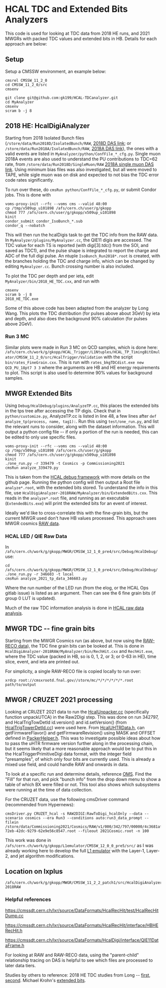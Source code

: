 # HCAL TDC and Extended Bits Analyzers
This code is used for looking at TDC data from 2018 HE runs, and 2021 MWGRs with packed TDC values and extended bits in HB. Details for each approach are below:

## Setup
Setup a CMSSW environment, an example below:
```
cmsrel CMSSW_11_2_0
cd CMSSW_11_2_0/src
cmsenv

git clone git@github.com:gk199/HCAL-TDCanalyzer.git
cd MyAnalyzer
cmsenv
scram b -j 8
```

## 2018 HE: HcalDigiAnalyzer
Starting from 2018 Isolated Bunch files (`/store/data/Run2018D/IsolatedBunch/RAW`, [2018D DAS link](https://cmsweb.cern.ch/das/request?instance=prod/global&input=file+dataset%3D%2FIsolatedBunch%2FRun2018D-v1%2FRAW); or `/store/data/Run2018A/IsolatedBunch/RAW`, [2018A DAS link](https://cmsweb.cern.ch/das/request?instance=prod/global&input=file+dataset%3D%2FIsolatedBunch%2FRun2018A-v1%2FRAW)), the ones with a valid events are listed in `MyAnalyzer/python/ConfFile_*_cfg.py`. Single muon 2018A events are also used to understand the PU contributions to TDC=62 rate, from `/store/data/Run2018D/SingleMuon/RAW` [2018A single muon DAS link](https://cmsweb.cern.ch/das/request?view=list&limit=50&instance=prod%2Fglobal&input=file+dataset%3D%2FSingleMuon%2FRun2018A-v1%2FRAW). Using minimum bias files was also investigated, but all were moved to TAPE, while sigle muon was on disk and expected to not bias the TDC error code rates significantly.

To run over these, do `cmsRun python/ConfFile_*_cfg.py`, or submit Condor jobs. This is done with
```
voms-proxy-init --rfc --voms cms --valid 48:00
cp /tmp/x509up_u101898 /afs/cern.ch/user/g/gkopp
chmod 777 /afs/cern.ch/user/g/gkopp/x509up_u101898
kinit
condor_submit condor_IsoBunch_*.sub
condor_q --nobatch
```
This will then run the hcalDigis task to get the TDC info from the RAW data. In `MyAnalyzer/plugins/MyAnalyzer.cc`, the QIE11 digis are accessed. The TDC value for each TS is reported (with digi[3].tdc() from the SOI, and saved as TDC1), and the pulse shape is integrated to report the charge and ADC of the full digi pulse. An ntuple `IsoBunch_Run2018*.root` is created, with the branches holding the TDC and charge info, which can be changed by editing `MyAnalyzer.cc`. Bunch crossing number is also included.

To plot the TDC per depth and per ieta, edit `MyAnalyzer/bin/2018_HE_TDC.cxx`, and run with 
```
cmsenv
scram b -j 8
2018_HE_TDC.exe
```
Some of this above code has been adapted from the analyzer by Long Wang. This plots the TDC distribution (for pulses above about 3GeV) by ieta and depth, and also does the background 90% calculation (for pulses above 2GeV).

### Run 3 MC
Similar plots were made in Run 3 MC on QCD samples, which is done here: `/afs/cern.ch/work/g/gkopp/HCAL_Trigger/L1Ntuples/HCAL_TP_TimingBitEmulator/CMSSW_11_2_0/src/HcalTrigger/Validation` with the script `bin/rates_FineGrain.cxx`. This is run with `rates_bkgTDCdist.exe new QCD_PU_18pt7 3 3` where the arguments are HB and HE energy requirements to plot. This script is also used to determine 90\% values for background samples.

## MWGR Extended Bits
Using `Debug/HcalDebug/plugins/AnalyzeTP.cc`, this places the extended bits in the tps tree after accessing the TP digis. Check that in `python/customize.py`, AnalyzeTP.cc is listed in line 48, a few lines after `def analyze_tp(process, name, tag1):`.  Run this using `test/one_run.py`, and list the relevant runs to consider, along with the dataset information. This will output a python config file -- if only a portion of the run is needed, this can be edited to only use specific files.
```
voms-proxy-init --rfc --voms cms --valid 48:00
cp /tmp/x509up_u101898 /afs/cern.ch/user/g/gkopp
chmod 777 /afs/cern.ch/user/g/gkopp/x509up_u101898
kinit
./one_run.py -r 339479 -t Cosmics -p Commissioning2021
cmsRun analyze_339479.py
```
This is taken from the [HCAL debug framework](https://github.com/gk199/cms-hcal-debug) with more details on the github page. Running the python config will then output a Root file `analyze*.root`, with the extended bits stored. To understand the info in this file, use `HcalDigiAnalyzer-2018RAW/MyAnalyzer/bin/ExtendedBits.cxx`. This reads in the `analyze*.root` file, and running as an executable (`ExtendedBits.exe`) will print the extended bits for an event of interest.

Ideally we'd like to cross-correlate this with the fine-grain bits, but the current MWGR used don't have HB values processed. This approach uses MWGR cosmics [RAW data](https://cmsweb.cern.ch/das/request?input=file+dataset%3D%2FCosmics%2FCommissioning2021-v1%2FRAW&instance=prod/global&amp;idx=50&&amp;limit=50).

### HCAL LED / QIE Raw Data
In `/afs/cern.ch/work/g/gkopp/MWGR/CMSSW_12_1_0_pre4/src/Debug/HcalDebug/` use:
```
cd /afs/cern.ch/work/g/gkopp/MWGR/CMSSW_12_1_0_pre4/src/Debug/HcalDebug/
./one_run.py -r 346603 -t local 
cmsRun analyze_2021_tp_data_346603.py
```
Where the run number of the LED run (from the elog, or the HCAL Ops gitlab issue) is listed as an argument. Then can see the 6 fine grain bits (if group 0 LUT is updated). 

Much of the raw TDC information analysis is done in [HCAL raw data analysis](https://github.com/gk199/P5_HCAL_RawData).

## MWGR TDC -- fine grain bits
Starting from the MWGR Cosmics run (as above, but now using the [RAW-RECO data](https://cmsweb.cern.ch/das/request?instance=prod/global&input=file+dataset%3D%2FCosmics%2FCommissioning2021-CosmicTP-PromptReco-v1%2FRAW-RECO)), the TDC fine grain bits can be looked at. This is done in `HcalDigiAnalyzer-2018RAW/MyAnalyzer/bin/RechHit.cxx` and `RechHit.exe`, where the TDC value (packed in HB, so is 0, 1, 2, or 3; or 0-63 in HE), time slice, event, and ieta are printed out. 

For simplicity, a single RAW-RECO file is copied locally to run over:
```
xrdcp root://cmsxrootd.fnal.gov//store/mc/*/*/*/*/*/*.root path/to/output
```

## MWGR / CRUZET 2021 processing
Looking at CRUZET 2021 data to run the [HcalUnpacker.cc](https://cmssdt.cern.ch/lxr/source/EventFilter/HcalRawToDigi/src/HcalUnpacker.cc) (specifically function unpackUTCA) in the Raw2Digi step. This was done on run 342797, and HcalTrigTowDetId id.version() and id.setVersion() (from [HcalTrigTowerDetId.cc](https://cmssdt.cern.ch/lxr/source/DataFormats/HcalDetId/src/HcalTrigTowerDetId.cc)) were used here. From [HcalUHTRData.h](https://cmssdt.cern.ch/lxr/source/EventFilter/HcalRawToDigi/interface/HcalUHTRData.h), can getFirmwareFlavor() and getFirmwareRevision() using MASK and OFFSET defined in [PackerHelper.h](https://cmssdt.cern.ch/lxr/source/EventFilter/HcalRawToDigi/plugins/PackerHelp.h). This was to investigate possible ideas about how to pass the uHTR firmware version further along in the processing chain, but it seems likely that a more reasonable approach would be to put this in the HcalTriggerPrimitiveDigi data format, with the integer field "presamples", of which only four bits are currently used. This is already a mixed use field, and could handle RAW and onwards in data. 

To look at a specific run and determine details, reference [OMS](https://cmsoms.cern.ch/cms/fills/bunch_info?cms_fill=7256). Find the "Fill" for that run, and pick "bunch info" from the drop down menu to show a table of which BX were filled or not. This tool also shows which subsystems were running at the time of data collection.

For the CRUZET data, use the following cmsDriver command (recommended from Hypernews):

```
cmsDriver.py CRUZET_hcal -s RAW2DIGI:RawToDigi_hcalOnly --data --scenario cosmics --era Run3 --conditions auto:run3_data_prompt --filein /store/data/Commissioning2021/Cosmics/RAW/v1/000/342/797/00000/4c3681af-72eb-42dc-9279-62e9e56c8547.root --fileout 2021Cosmic.root -n 100
```

This work was done in `/afs/cern.ch/work/g/gkopp/L1emulator/CMSSW_12_0_0_pre5/src/` as I was already working here to develop the full [L1 emulator](https://github.com/gk199/cmssw/tree/LLPtriggerHCAL_L1emulator) with the Layer-1, Layer-2, and jet algorithm modifications. 

## Location on lxplus
```
/afs/cern.ch/work/g/gkopp/MWGR/CMSSW_11_2_2_patch1/src/HcalDigiAnalyzer-2018RAW
```

### Helpful references
https://cmssdt.cern.ch/lxr/source/DataFormats/HcalRecHit/test/HcalRecHitDump.cc

https://cmssdt.cern.ch/lxr/source/DataFormats/HcalRecHit/interface/HBHERecHit.h

https://cmssdt.cern.ch/lxr/source/DataFormats/HcalDigi/interface/QIE11DataFrame.h

For looking at RAW and RAW-RECO data, using the "parent-child" relationship tracing on DAS is helpful to see which files are processed to later data tiers.

Studies by others to reference: 2018 HE TDC studies from Long -- [first](https://indico.cern.ch/event/944874/contributions/3970495/attachments/2094462/3524649/TDCdatavsmc.pdf), [second](https://indico.cern.ch/event/961080/contributions/4042712/attachments/2114609/3557646/TDCdatavsmc2.pdf). Michael Krohn's [extended bits](https://indico.cern.ch/event/995767/contributions/4184636/attachments/2176494/3675363/HCAL_L1FeatureBits_MWGR3_RemoveMixedModules.pdf).
